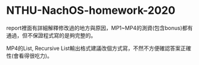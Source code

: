 # NTHU-NachOS-homework-2020
report裡面有詳細解釋修改過的地方與原因，MP1~MP4的測資(包含bonus)都有通過，但不保證程式寫的是夠完整的。

MP4的List, Recursive List輸出格式建議改個方式寫，不然不方便確認答案正確性(會看得很吃力)。
